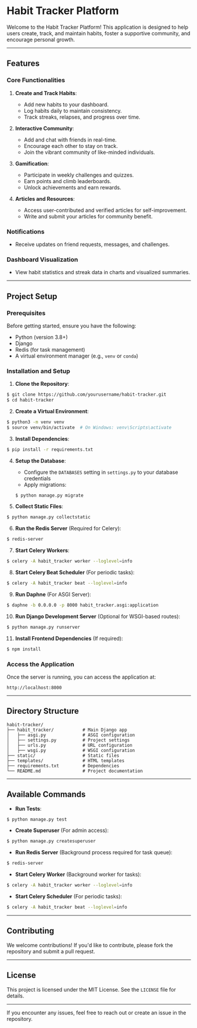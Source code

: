 # Habit Tracker Platform

Welcome to the Habit Tracker Platform! This application is designed to help users create, track, and maintain habits, foster a supportive community, and encourage personal growth.

---

## Features

### Core Functionalities
1. **Create and Track Habits**:
   - Add new habits to your dashboard.
   - Log habits daily to maintain consistency.
   - Track streaks, relapses, and progress over time.

2. **Interactive Community**:
   - Add and chat with friends in real-time.
   - Encourage each other to stay on track.
   - Join the vibrant community of like-minded individuals.

3. **Gamification**:
   - Participate in weekly challenges and quizzes.
   - Earn points and climb leaderboards.
   - Unlock achievements and earn rewards.

4. **Articles and Resources**:
   - Access user-contributed and verified articles for self-improvement.
   - Write and submit your articles for community benefit.

### Notifications
- Receive updates on friend requests, messages, and challenges.

### Dashboard Visualization
- View habit statistics and streak data in charts and visualized summaries.

---

## Project Setup

### Prerequisites
Before getting started, ensure you have the following:
- Python (version 3.8+)
- Django
- Redis (for task management)
- A virtual environment manager (e.g., `venv` or `conda`)

### Installation and Setup

1. **Clone the Repository**:
```bash
$ git clone https://github.com/yourusername/habit-tracker.git
$ cd habit-tracker
```

2. **Create a Virtual Environment**:
```bash
$ python3 -m venv venv
$ source venv/bin/activate  # On Windows: venv\Scripts\activate
```

3. **Install Dependencies**:
```bash
$ pip install -r requirements.txt
```

4. **Setup the Database**:
   - Configure the `DATABASES` setting in `settings.py` to your database credentials
   - Apply migrations:
   ```bash
   $ python manage.py migrate
   ```

5. **Collect Static Files**:
```bash
$ python manage.py collectstatic
```

6. **Run the Redis Server** (Required for Celery):
```bash
$ redis-server
```

7. **Start Celery Workers**:
```bash
$ celery -A habit_tracker worker --loglevel=info
```

8. **Start Celery Beat Scheduler** (For periodic tasks):
```bash
$ celery -A habit_tracker beat --loglevel=info
```

9. **Run Daphne** (For ASGI Server):
```bash
$ daphne -b 0.0.0.0 -p 8000 habit_tracker.asgi:application
```

10. **Run Django Development Server** (Optional for WSGI-based routes):
```bash
$ python manage.py runserver
```

11. **Install Frontend Dependencies** (If required):
```bash
$ npm install
```

### Access the Application
Once the server is running, you can access the application at:
```
http://localhost:8000
```

---

## Directory Structure
```
habit-tracker/
├── habit_tracker/           # Main Django app
│   ├── asgi.py              # ASGI configuration
│   ├── settings.py          # Project settings
│   ├── urls.py              # URL configuration
│   ├── wsgi.py              # WSGI configuration
├── static/                  # Static files
├── templates/               # HTML templates
├── requirements.txt         # Dependencies
└── README.md                # Project documentation
```

---

## Available Commands

- **Run Tests**:
```bash
$ python manage.py test
```

- **Create Superuser** (For admin access):
```bash
$ python manage.py createsuperuser
```

- **Run Redis Server** (Background process required for task queue):
```bash
$ redis-server
```

- **Start Celery Worker** (Background worker for tasks):
```bash
$ celery -A habit_tracker worker --loglevel=info
```

- **Start Celery Scheduler** (For periodic tasks):
```bash
$ celery -A habit_tracker beat --loglevel=info
```

---

## Contributing

We welcome contributions! If you'd like to contribute, please fork the repository and submit a pull request.

---

## License
This project is licensed under the MIT License. See the `LICENSE` file for details.

---

If you encounter any issues, feel free to reach out or create an issue in the repository.

